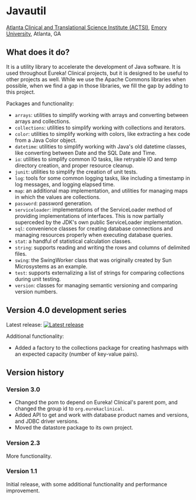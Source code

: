 # Javautil
[Atlanta Clinical and Translational Science Institute (ACTSI)](http://www.actsi.org), [Emory University](http://www.emory.edu), Atlanta, GA

## What does it do?
It is a utility library to accelerate the development of Java software. It is used throughout Eureka! Clinical projects, but it is designed to be useful to other projects as well. While we use the Apache Commons libraries when possible, when we find a gap in those libraries, we fill the gap by adding to this project.

Packages and functionality:
* `arrays`: utilities to simplify working with arrays and converting between arrays and collections.
* `collections`: utilities to simplify working with collections and iterators.
* `color`: utilities to simplify working with colors, like extracting a hex code from a Java Color object.
* `datetime`: utilities to simplify working with Java's old datetime classes, like converting between Date and the SQL Date and Time.
* `io`: utilities to simplify common IO tasks, like retryable IO and temp directory creation, and proper resource cleanup.
* `junit`: utilities to simplify the creation of unit tests.
* `log`: tools for some common logging tasks, like including a timestamp in log messages, and logging elapsed time.
* `map`: an additional map implementation, and utilities for managing maps in which the values are collections.
* `password`: password generation.
* `serviceloader`: implementations of the ServiceLoader method of providing implementations of interfaces. This is now partially superceded by the JDK's own public ServiceLoader implementation.
* `sql`: convenience classes for creating database connections and managing resources properly when executing database queries.
* `stat`: a handful of statistical calculation classes.
* `string`: supports reading and writing the rows and columns of delimited files.
* `swing`: the SwingWorker class that was originally created by Sun Microsystems as an example.
* `test`: supports externalizing a list of strings for comparing collections during unit testing.
* `version`: classes for managing semantic versioning and comparing version numbers.

## Version 4.0 development series
Latest release: [![Latest release](https://maven-badges.herokuapp.com/maven-central/org.eurekaclinical/javautil/badge.svg)](https://maven-badges.herokuapp.com/maven-central/org.eurekaclinical/javautil)

Additional functionality:
* Added a factory to the collections package for creating hashmaps with an expected capacity (number of key-value pairs).

## Version history
### Version 3.0
* Changed the pom to depend on Eureka! Clinical's parent pom, and changed the group id to `org.eurekaclinical`.
* Added API to get and work with database product names and versions, and JDBC driver versions.
* Moved the datastore package to its own project.

### Version 2.3
More functionality.

### Version 1.1
Initial release, with some additional functionality and performance improvement.
